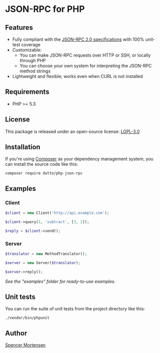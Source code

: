 # JSON-RPC for PHP

## Features

* Fully compliant with the [JSON-RPC 2.0 specifications](http://www.jsonrpc.org/specification) with 100% unit-test coverage
* Customizable:
  * You can make JSON-RPC requests over HTTP or SSH, or locally through PHP
  * You can choose your own system for interpreting the JSON-RPC method strings
* Lightweight and flexible; works even when CURL is not installed

## Requirements

* PHP >= 5.3

## License

This package is released under an open-source license: [LGPL-3.0](https://www.gnu.org/licenses/lgpl-3.0.html)

## Installation

If you're using [Composer](https://getcomposer.org/) as your dependency
management system, you can install the source code like this:
```
composer require datto/php-json-rpc
```

## Examples

### Client

```php
$client = new Client('http://api.example.com');

$client->query(1, 'subtract', [3, 2]);

$reply = $client->send();
```

### Server

```php
$translator = new MethodTranslator();

$server = new Server($translator);

$server->reply();
```

*See the "examples" folder for ready-to-use examples.*

## Unit tests

You can run the suite of unit tests from the project directory like this:
```
./vendor/bin/phpunit
```

## Author

[Spencer Mortensen](http://spencermortensen.com/contact/)
